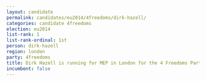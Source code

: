 ```yaml
---
layout: candidate
permalink: candidates/eu2014/4freedoms/dirk-hazell/
categories: candidate 4freedoms
election: eu2014
list-rank: 1
list-rank-ordinal: 1st
person: dirk-hazell
region: london
party: 4freedoms
title: Dirk Hazell is running for MEP in London for the 4 Freedoms Party
incumbent: false
---
```

